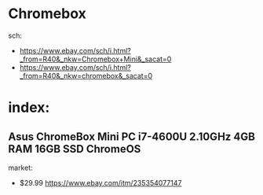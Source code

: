 # Chromebox
sch:
- https://www.ebay.com/sch/i.html?_from=R40&_nkw=Chromebox+Mini&_sacat=0
- https://www.ebay.com/sch/i.html?_from=R40&_nkw=chromebox&_sacat=0


# index:
## Asus ChromeBox Mini PC i7-4600U 2.10GHz 4GB RAM 16GB SSD ChromeOS
market:
- $29.99 https://www.ebay.com/itm/235354077147
